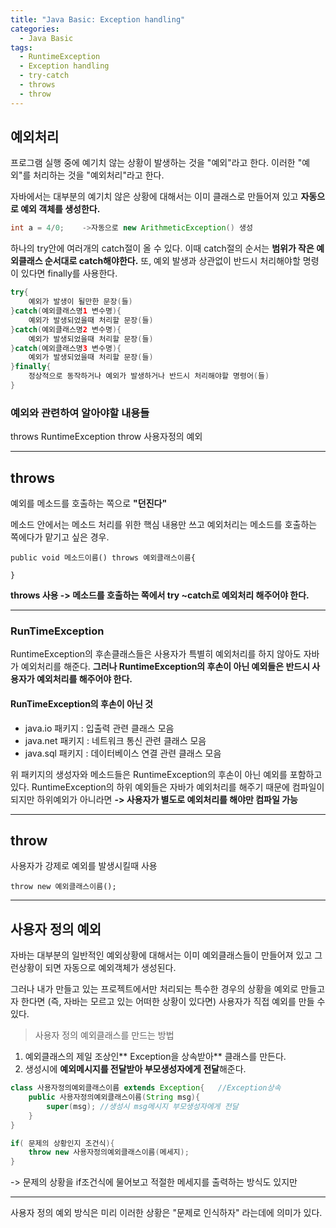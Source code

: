 ```yaml
---
title: "Java Basic: Exception handling"
categories:
  - Java Basic
tags:
  - RuntimeException
  - Exception handling
  - try-catch
  - throws
  - throw
---
```


## 예외처리
프로그램 실행 중에 예기치 않는 상황이 발생하는 것을 "예외"라고 한다.
이러한 "예외"를 처리하는 것을 "예외처리"라고 한다.

자바에서는 대부분의 예기치 않은 상황에 대해서는 
이미 클래스로 만들어져 있고
**자동으로 예외 객체를 생성한다.**

```java
int a = 4/0;	->자동으로 new ArithmeticException() 생성
```
하나의 try안에 여러개의 catch절이 올 수 있다.
이때 catch절의 순서는 **범위가 작은 예외클래스 순서대로 catch해야한다.**
또, 예외 발생과 상관없이 반드시 처리해야할 명령이 있다면
finally를 사용한다.

```java
try{
	예외가 발생이 될만한 문장(들)
}catch(예외클래스명1 변수명){
	예외가 발생되었을때 처리할 문장(들)
}catch(예외클래스명2 변수명){
	예외가 발생되었을때 처리할 문장(들)
}catch(예외클래스명3 변수명){
	예외가 발생되었을때 처리할 문장(들)
}finally{
	정상적으로 동작하거나 예외가 발생하거나 반드시 처리해야할 명령어(들)
}
```
### 예외와 관련하여 알아야할 내용들
throws
RuntimeException
throw
사용자정의 예외

---
## throws
예외를 메소드를 호출하는 쪽으로 **"던진다"**

메소드 안에서는 
메소드 처리를 위한 핵심 내용만 쓰고
예외처리는 메소드를 호출하는 쪽에다가 맡기고 싶은 경우.
```
public void 메소드이름() throws 예외클래스이름{

}
```
**throws 사용 
-> 메소드를 호출하는 쪽에서 try ~catch로 예외처리 해주어야 한다.**

---
### RunTimeException
RuntimeException의 후손클래스들은
사용자가 특별히 예외처리를 하지 않아도 자바가 예외처리를 해준다.
**그러나 RuntimeException의 후손이 아닌 예외들은
반드시 사용자가 예외처리를 해주어야 한다.**

#### RunTimeException의 후손이 아닌 것

* java.io 패키지 : 입출력 관련 클래스 모음
* java.net 패키지 : 네트워크 통신 관련 클래스 모음
* java.sql 패키지 : 데이터베이스 연결 관련 클래스 모음

위 패키지의 생성자와 메소드들은 RuntimeException의 후손이 아닌 예외를
포함하고 있다. RuntimeException의 하위 예외들은 자바가 예외처리를 해주기 때문에
컴파일이 되지만 하위예외가 아니라면 
**-> 사용자가 별도로 예외처리를 해야만 컴파일 가능**

---

## throw
사용자가 강제로 예외를 발생시킬때 사용

`throw new 예외클래스이름();`

---
## 사용자 정의 예외

자바는 대부분의 일반적인 예외상황에 대해서는 이미 
예외클래스들이 만들어져 있고
그런상황이 되면 자동으로 예외객체가 생성된다.

그러나 내가 만들고 있는 프로젝트에서만 처리되는
특수한 경우의 상황을 예외로 만들고자 한다면
(즉, 자바는 모르고 있는 어떠한 상황이 있다면)
사용자가 직접 예외를 만들 수 있다.

> 사용자 정의 예외클래스를 만드는 방법
1. 예외클래스의 제일 조상인** Exception을 상속받아** 클래스를 만든다.
2. 생성시에 **예외메시지를 전달받아 부모생성자에게 전달**해준다.
```java
class 사용자정의예외클래스이름 extends Exception{	//Exception상속
	public 사용자정의예외클래스이름(String msg){	
		super(msg);	//생성시 msg메시지 부모생성자에게 전달
	}
}
```
```java
if( 문제의 상황인지 조건식){
	throw new 사용자정의예외클래스이름(메세지);
}
```
-> 문제의 상황을 if조건식에 물어보고 적절한 메세지를 출력하는 방식도 있지만<hr>
사용자 정의 예외 방식은 미리 이러한 상황은 "문제로 인식하자" 라는데에 의미가 있다.



